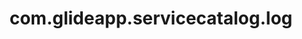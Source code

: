 ---
weight: 1484
layout: page
title: com.glideapp.servicecatalog.log
description: ""
value: "debug"
---